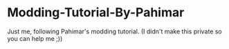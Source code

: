 Modding-Tutorial-By-Pahimar
===========================

Just me, following Pahimar's modding tutorial. (I didn't make this private so you can help me ;))
